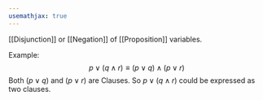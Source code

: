```yaml
---
usemathjax: true
---
```


[[Disjunction]] or [[Negation]] of [[Proposition]] variables.

Example:
$$p \vee (q \wedge r) \equiv (p \vee q) \wedge (p \vee r)$$
Both $(p \vee q)$ and $(p \vee r)$ are Clauses.
So $p \vee (q \wedge r)$ could be expressed as two clauses.